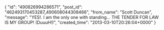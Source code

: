  {
   "id": "490826994286571",
   "post_id": "462493170453287_490608044308466",
   "from_name": "Scott Duncan",
   "message": "YES!. I am the only one with standing... THE TENDER FOR LAW IS MY GROUP! (DuuuH!)",
   "created_time": "2013-03-10T20:26:04+0000"
 }
